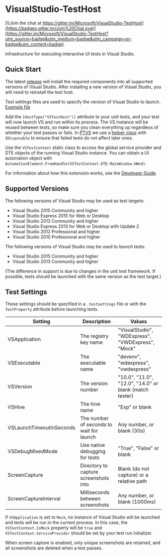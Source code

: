 # VisualStudio-TestHost

[![Join the chat at https://gitter.im/Microsoft/VisualStudio-TestHost](https://badges.gitter.im/Join%20Chat.svg)](https://gitter.im/Microsoft/VisualStudio-TestHost?utm_source=badge&utm_medium=badge&utm_campaign=pr-badge&utm_content=badge)

Infrastructure for executing interactive UI tests in Visual Studio.

## Quick Start

The latest [release](https://github.com/Microsoft/VisualStudio-TestHost/releases) will install the required components into all supported versions of Visual Studio. After installing a new version of Visual Studio, you will need to reinstall the test host.

Test settings files are used to specify the version of Visual Studio to launch. [Example file](https://github.com/Microsoft/PTVS/blob/master/Build/default.14.0Exp.testsettings)

Add the `[HostType("VSTestHost")]` attribute to your unit tests, and your test will now launch VS and run within its process. The VS instance will be reused between tests, so make sure you clean everything up regardless of whether your test passes or fails. In [PTVS](https://github.com/Microsoft/PTVS) we use a [helper class](https://github.com/Microsoft/PTVS/blob/master/Common/Tests/Utilities.UI/UI/VisualStudioApp.cs) with `IDisposable` to ensure that failed tests do not affect later ones.

Use the `VSTestContext` static class to access the global service provider and DTE objects of the running Visual Studio instance. You can obtain a UI automation object with `AutomationElement.FromHandle(VSTestContext.DTE.MainWindow.HWnd)`.

For information about how this extension works, see the [Developer Guide](DeveloperGuide.md).

## Supported Versions

The following versions of Visual Studio may be used as test *targets*:

* Visual Studio 2015 Community and higher
* Visual Studio Express 2015 for Web or Desktop
* Visual Studio 2013 Community and higher
* Visual Studio Express 2013 for Web or Desktop with Update 2
* Visual Studio 2012 Professional and higher
* Visual Studio 2010 Professional and higher

The following versions of Visual Studio may be used to *launch* tests:

* Visual Studio 2015 Community and higher
* Visual Studio 2013 Community and higher

(The difference in support is due to changes in the unit test framework. If possible, tests should be launched with the same version as the test target.)

## Test Settings

These settings should be specified in a `.testsettings` file or with the `TestProperty` attribute before launching tests.

| Setting | Description | Values |
| --- | --- | --- |
| VSApplication | The registry key name | "VisualStudio", "WDExpress", "VWDExpress", "Mock" |
| VSExecutable  | The executable name | "devenv", "wdexpress", "vwdexpress" |
| VSVersion     | The version number | "10.0", "11.0", "12.0", "14.0" or blank (match tester) |
| VSHive | The hive name | "Exp" or blank |
| VSLaunchTimeoutInSeconds | The number of seconds to wait for launch | Any number, or blank (30s) |
| VSDebugMixedMode | Use native debugging for tests | "True", "False" or blank |
| ScreenCapture | Directory to capture screenshots into | Blank (do not capture) or a relative path |
| ScreenCaptureInterval | Milliseconds between screenshots | Any number, or blank (1000ms) |

If `VSApplication` is set to `Mock`, no instance of Visual Studio will be launched and tests will be run in the current process. In this case, the `VSTestContext.IsMock` property will be `true` and `VSTestContext.ServiceProvider` should be set by your test run initializer.

When screen capture is enabled, only unique screenshots are retained, and all screenshots are deleted when a test passes.
